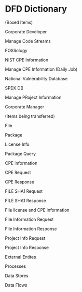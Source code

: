 # DFD Dictionary

(Boxed Items)

Corporate Developer

Manage Code Streams

FOSSology

NIST CPE Information

Manage CPE Information (Daily Job)

National Vulnerability Database

SPDX DB

Manage PRoject Information 

Corporate Manager


(Items being transferred)

File

Package

License Info

Package Query

CPE Information

CPE Request 

CPE Response

FILE SHA1 Request

FILE SHA1 Response

File license and CPE information

File Information Request

File Information Response

Project Info Request

Project Info Response


External Entites

Processes

Data Stores

Data Flows

